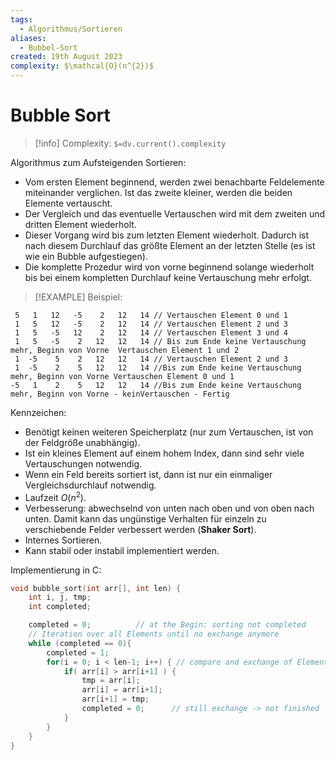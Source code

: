 ```yaml
---
tags:
  - Algorithmus/Sortieren
aliases:
  - Bubbel-Sort
created: 19th August 2023
complexity: $\mathcal{O}(n^{2})$
---
```


# Bubble Sort

> [!info] Complexity: `$=dv.current().complexity`

Algorithmus zum Aufsteigenden Sortieren:

- Vom ersten Element beginnend, werden zwei benachbarte Feldelemente miteinander verglichen. Ist das zweite kleiner, werden die beiden Elemente vertauscht.
- Der Vergleich und das eventuelle Vertauschen wird mit dem zweiten und dritten Element wiederholt.
- Dieser Vorgang wird bis zum letzten Element wiederholt. Dadurch ist nach diesem Durchlauf das größte Element an der letzten Stelle (es ist wie ein Bubble aufgestiegen).
- Die komplette Prozedur wird von vorne beginnend solange wiederholt bis bei einem kompletten Durchlauf keine Vertauschung mehr erfolgt.

> [!EXAMPLE] Beispiel:

```
 5   1   12   -5    2   12   14	// Vertauschen Element 0 und 1
 1   5   12   -5    2   12   14	// Vertauschen Element 2 und 3
 1   5   -5   12    2   12   14	// Vertauschen Element 3 und 4
 1   5   -5    2   12   12   14	// Bis zum Ende keine Vertauschung mehr, Beginn von Vorne  Vertauschen Element 1 und 2
 1  -5    5    2   12   12   14	// Vertauschen Element 2 und 3
 1  -5    2    5   12   12   14	//Bis zum Ende keine Vertauschung mehr, Beginn von Vorne Vertauschen Element 0 und 1
-5   1    2    5   12   12   14	//Bis zum Ende keine Vertauschung mehr, Beginn von Vorne - keinVertauschen - Fertig
```

Kennzeichen:

- Benötigt keinen weiteren Speicherplatz (nur zum Vertauschen, ist von der Feldgröße unabhängig).
- Ist ein kleines Element auf einem hohem Index, dann sind sehr viele Vertauschungen notwendig.
- Wenn ein Feld bereits sortiert ist, dann ist nur ein einmaliger Vergleichsdurchlauf notwendig.
- Laufzeit $O(n^2)$.
- Verbesserung: abwechselnd von unten nach oben und von oben nach unten. Damit kann das ungünstige Verhalten für einzeln zu verschiebende Felder verbessert werden (**Shaker Sort**).
- Internes Sortieren.
- Kann stabil oder instabil implementiert werden.

Implementierung in C:

```c
void bubble_sort(int arr[], int len) {
    int i, j, tmp;
    int completed;

    completed = 0;			// at the Begin: sorting not completed
    // Iteration over all Elements until no exchange anymore
    while (completed == 0){
        completed = 1;
        for(i = 0; i < len-1; i++) { // compare and exchange of Elements
            if( arr[i] > arr[i+1] ) {
                tmp = arr[i];
                arr[i] = arr[i+1];
                arr[i+1] = tmp;
                completed = 0;		// still exchange -> not finished
            }
        }
    }
}
```